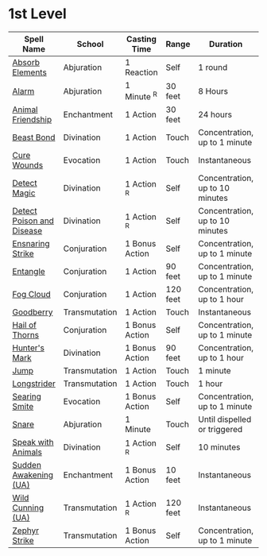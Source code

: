 # 1st Level

| Spell Name                                                                | School        | Casting Time          | Range    | Duration                        | Components |
| ------------------------------------------------------------------------- | ------------- | --------------------- | -------- | ------------------------------- | ---------- |
| [Absorb Elements](../Level1/Absorb%20Elements.md)                         | Abjuration    | 1 Reaction            | Self     | 1 round                         | S          |
| [Alarm](../Level1/Alarm.md)                                               | Abjuration    | 1 Minute <sup>R</sup> | 30 feet  | 8 Hours                         | V, S, M    |
| [Animal Friendship](../Level1/Animal%20Friendship.md)                     | Enchantment   | 1 Action              | 30 feet  | 24 hours                        | V, S, M    |
| [Beast Bond](../Level1/Beast%20Bond.md)                                   | Divination    | 1 Action              | Touch    | Concentration, up to 1 minute   | V, S, M    |
| [Cure Wounds](../Level1/Cure%20Wounds.md)                                 | Evocation     | 1 Action              | Touch    | Instantaneous                   | V, S       |
| [Detect Magic](../Level1/Detect%20Magic.md)                               | Divination    | 1 Action <sup>R</sup> | Self     | Concentration, up to 10 minutes | V, S       |
| [Detect Poison and Disease](../Level1/Detect%20Poison%20and%20Disease.md) | Divination    | 1 Action <sup>R</sup> | Self     | Concentration, up to 10 minutes | V, S, M    |
| [Ensnaring Strike](../Level1/Ensnaring%20Strike.md)                       | Conjuration   | 1 Bonus Action        | Self     | Concentration, up to 1 minute   | V          |
| [Entangle](../Level1/Entangle.md)                                         | Conjuration   | 1 Action              | 90 feet  | Concentration, up to 1 minute   | V, S       |
| [Fog Cloud](../Level1/Fog%20Cloud.md)                                     | Conjuration   | 1 Action              | 120 feet | Concentration, up to 1 hour     | V, S       |
| [Goodberry](../Level1/Goodberry.md)                                       | Transmutation | 1 Action              | Touch    | Instantaneous                   | V, S, M    |
| [Hail of Thorns](../Level1/Hail%20of%20Thorns.md)                         | Conjuration   | 1 Bonus Action        | Self     | Concentration, up to 1 minute   | V          |
| [Hunter's Mark](../Level1/Hunter's%20Mark.md)                             | Divination    | 1 Bonus Action        | 90 feet  | Concentration, up to 1 hour     | V          |
| [Jump](../Level1/Jump.md)                                                 | Transmutation | 1 Action              | Touch    | 1 minute                        | V, S, M    |
| [Longstrider](../Level1/Longstrider.md)                                   | Transmutation | 1 Action              | Touch    | 1 hour                          | V, S, M    |
| [Searing Smite](../Level1/Searing%20Smite.md)                             | Evocation     | 1 Bonus Action        | Self     | Concentration, up to 1 minute   | V          |
| [Snare](../Level1/Snare.md)                                               | Abjuration    | 1 Minute              | Touch    | Until dispelled or triggered    | V, S, M    |
| [Speak with Animals](../Level1/Speak%20with%20Animals.md)                 | Divination    | 1 Action <sup>R</sup> | Self     | 10 minutes                      | V, S       |
| [Sudden Awakening (UA)](../Level1/Sudden%20Awakening%20(UA).md)           | Enchantment   | 1 Bonus Action        | 10 feet  | Instantaneous                   | V          |
| [Wild Cunning (UA)](../Level1/Wild%20Cunning%20(UA).md)                   | Transmutation | 1 Action <sup>R</sup> | 120 feet | Instantaneous                   | V, S       |
| [Zephyr Strike](../Level1/Zephyr%20Strike.md)                             | Transmutation | 1 Bonus Action        | Self     | Concentration, up to 1 minute   | V          |

